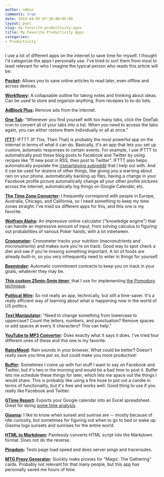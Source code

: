 ```yaml
---
author: admin
comments: true
date: 2014-04-05 07:20:00+05:00
layout: post
slug: my-favorite-productivity-apps
title: My Favorite Productivity Apps
categories:
- Productivity
---
```


I use a lot of different apps on the internet to save time for myself.  I thought I'd categorize the apps I personally use.  I've tried to sort them from most to least relevant for who I imagine the typical person who reads this article will be:

**[Pocket](http://getpocket.com/):** Allows you to save online articles to read later, even offline and across devices.

**[Workflowy](https://workflowy.com/):** A collapsable outline for taking notes and thinking about ideas.  Can be used to store and organize anything, from recepies to to-do lists.

**[AdBlock Plus](https://adblockplus.org/en/chrome):** Remove ads from the internet.

**[One Tab](http://www.one-tab.com/):** "Whenever you find yourself with too many tabs, click the OneTab icon to convert all of your tabs into a list. When you need to access the tabs again, you can either restore them individually or all at once."

**[ITTT](https://ifttt.com):** IFTTT (If This, Then That) is probably the most powerful app on the internet in terms of what it can do.  Basically, it's an app that lets you set up custom, automatic responses to certain events.  For example, I use IFTTT to automatically post these blog posts to Facebook and Twitter by using recipes like "If new post in RSS, then post to Twitter".  IFTTT also helps automatically populate the [r/smartgiving subreddit](http://www.reddit.com/r/smartgiving) that I help out with.  And it can be used for dozens of other things, like giving you a warning about rain on your phone, automatically backing up files, having a change in your Facebook profile picture automatically change all your other profile pictures across the internet, automatically log things on Google Calendar, etc.

**[The Time Zone Converter](http://www.thetimezoneconverter.com/):** I frequently correspond with people in Europe, Australia, Chicago, and California, so I need something to keep my time zones straight.  I've tried six different apps for this, and this one is my favorite.<!-- more -->

**[Wolfram Alpha](https://www.wolframalpha.com/):** An impressive online calculator ("knowledge engine") that can handle an impressive amount of input, from solving calculus to figuring out probabilities of various Poker hands, with a lot inbetween.

**[Cronometer](https://cronometer.com/):** Cronometer tracks your nutrition (macronutrients and micronutrients) and makes sure you're on track.  Good way to spot check a diet and see if you're missing something important.  A lot of foods are already built-in, so you very infrequently need to enter in things for yourself.

**[Beeminder](https://www.beeminder.com/):** Automatic commitment contracts to keep you on track in your goals, whatever they may be.

**[This custom 25min-5min timer](http://www.online-stopwatch.com/full-screen-interval-timer/?c=vxv55r3380)**, that I use for implementing [the Pomodoro technique](http://pomodorotechnique.com/).

**[Political Wire](http://politicalwire.com/):** So not really an app, technically, but still a time-saver.  It's a really efficient way of learning about what is happening now in the world of US politics.

**[Text Manipulator](http://rumkin.com/tools/cipher/manipulate.php):** "Need to change something from lowercase to uppercase? Count the letters, numbers, and punctuation? Remove spaces or add spaces at every X characters? This can help."

**[YouTube to MP3 Converter](http://www.video2mp3.net/):** Does exactly what it says it does.  I've tried four different ones of these and this one is my favorite.

**[RainyMood](http://www.rainymood.com/):** Rain sounds in your browser.  What could be better?  Doesn't really save you time _per se_, but could make you more productive!

**[Buffer](https://bufferapp.com):** Sometimes I come up with fun stuff I want to say on Facebook and Twitter, but it's two in the morning and would be a bad time to post it.  Buffer lets me schedule these things for later, which lets me space out the things I would share.  This is probably like using a fire hose to put out a candle in terms of functionality, but it's free and works well.  Good thing to use if you really like Facebook and Twitter.

**[GTime Report](https://beta.gtimereport.com/):** Exports your Google calendar into an Excel spreadsheet.  Great for doing [some time analysis](http://everydayutilitarian.com/essays/personal-review-for-december-2013-february-2014/#title).

**[Giasma](http://www.gaisma.com/en/):** I like to know when sunset and sunrise are -- mostly because of idle curiosity, but sometimes for figuring out when to go to bed or wake up.  Giasma logs sunsets and sunrises for the entire world.

**[HTML to Markdown](http://domchristie.github.io/to-markdown/):** Painlessly converts HTML script into the Markdown format.  Does not do the reverse.

**[Pingdom](http://tools.pingdom.com/fpt/):** Tests page load speed and does server pings and traceroutes.

**[MTG Proxy Generator](http://magic.bluebones.net/proxies/):** Quickly make proxies for "Magic: The Gathering" cards.  Probably not relevant for that many people, but this app has personally saved me hours of time.
